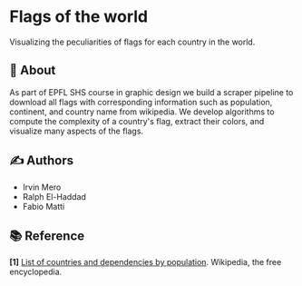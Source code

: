 # Flags of the world
Visualizing the peculiarities of flags for each country in the world.

## 🧐 About<a name="about"/>
As part of EPFL SHS course in graphic design we build a scraper pipeline to download all flags with corresponding information such as population, continent, and country name from wikipedia.
We develop algorithms to compute the complexity of a country's flag, extract their colors, and visualize many aspects of the flags.

## ✍️ Authors<a name="authors"/>
- Irvin Mero
- Ralph El-Haddad
- Fabio Matti

## 📚 Reference

**[1]** [List of countries and dependencies by population](https://en.wikipedia.org/wiki/List_of_countries_and_dependencies_by_population). Wikipedia, the free encyclopedia.
